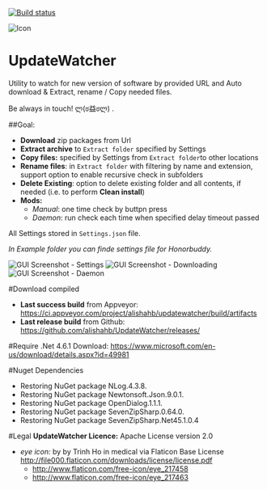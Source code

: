 [![Build status](https://ci.appveyor.com/api/projects/status/3rgccemaeafr2jv8?svg=true)](https://ci.appveyor.com/project/alishahb/updatewatcher)

![Icon](https://snag.gy/9EupgT.jpg) 
# UpdateWatcher
Utility to watch for new version of software by provided URL and Auto download & Extract, rename / Copy needed files.

Be always in touch! ლ(ಠ益ಠლ) .

##Goal:
* **Download** zip packages from Url
* **Extract archive** to `Extract folder` specified by Settings
* **Copy files:** specified by Settings from `Extract folder`to other locations
* **Rename files**: in `Extract folder` with filtering by name and extension, support option to enable recursive check in subfolders
* **Delete Existing**: option to delete existing folder and all contents, if needed (i.e. to perform **Clean install**)
* **Mods:** 
  * _Manual_: one time check by buttpn press
  * _Daemon_: run check each time when specified delay timeout passed

All Settings stored in `Settings.json` file.

_In Example folder you can finde settings file for Honorbuddy._

![GUI Screenshot - Settings](https://snag.gy/u8CUAE.jpg)
![GUI Screenshot - Downloading](https://snag.gy/AIFkOP.jpg)
![GUI Screenshot - Daemon](https://snag.gy/AcR0vB.jpg)


#Download compiled
* **Last success build** from Appveyor: https://ci.appveyor.com/project/alishahb/updatewatcher/build/artifacts
* **Last release build** from Github: https://github.com/alishahb/UpdateWatcher/releases/

#Require .Net 4.6.1
Download: https://www.microsoft.com/en-us/download/details.aspx?id=49981

#Nuget Dependencies
* Restoring NuGet package NLog.4.3.8.
* Restoring NuGet package Newtonsoft.Json.9.0.1.
* Restoring NuGet package OpenDialog.1.1.1.
* Restoring NuGet package SevenZipSharp.0.64.0.
* Restoring NuGet package SevenZipSharp.Net45.1.0.4

#Legal
**UpdateWatcher Licence:** Apache License version 2.0

* _eye icon:_ by by Trinh Ho in medical via Flaticon Base License http://file000.flaticon.com/downloads/license/license.pdf
  * http://www.flaticon.com/free-icon/eye_217458
  * http://www.flaticon.com/free-icon/eye_217463
